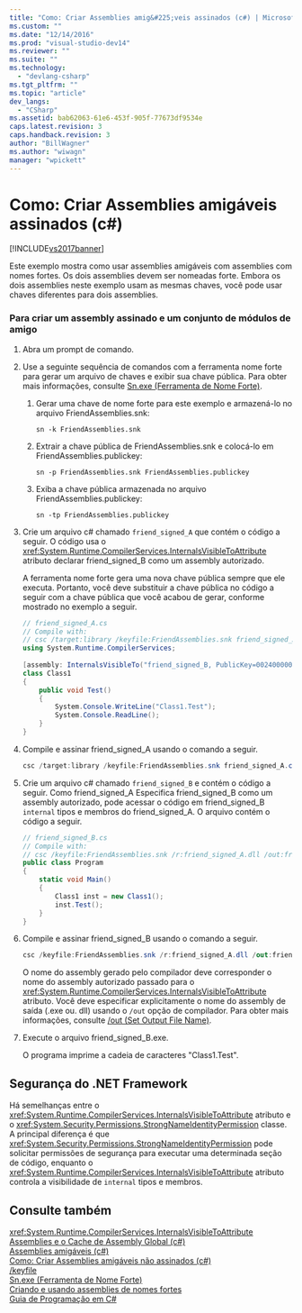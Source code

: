 ```yaml
---
title: "Como: Criar Assemblies amig&#225;veis assinados (c#) | Microsoft Docs"
ms.custom: ""
ms.date: "12/14/2016"
ms.prod: "visual-studio-dev14"
ms.reviewer: ""
ms.suite: ""
ms.technology: 
  - "devlang-csharp"
ms.tgt_pltfrm: ""
ms.topic: "article"
dev_langs: 
  - "CSharp"
ms.assetid: bab62063-61e6-453f-905f-77673df9534e
caps.latest.revision: 3
caps.handback.revision: 3
author: "BillWagner"
ms.author: "wiwagn"
manager: "wpickett"
---
```

# Como: Criar Assemblies amig&#225;veis assinados (c#)
[!INCLUDE[vs2017banner](../../../../csharp/includes/vs2017banner.md)]

Este exemplo mostra como usar assemblies amigáveis com assemblies com nomes fortes. Os dois assemblies devem ser nomeadas forte. Embora os dois assemblies neste exemplo usam as mesmas chaves, você pode usar chaves diferentes para dois assemblies.  
  
### Para criar um assembly assinado e um conjunto de módulos de amigo  
  
1.  Abra um prompt de comando.  
  
2.  Use a seguinte sequência de comandos com a ferramenta nome forte para gerar um arquivo de chaves e exibir sua chave pública. Para obter mais informações, consulte [Sn.exe \(Ferramenta de Nome Forte\)](../Topic/Sn.exe%20\(Strong%20Name%20Tool\).md).  
  
    1.  Gerar uma chave de nome forte para este exemplo e armazená\-lo no arquivo FriendAssemblies.snk:  
  
         `sn -k FriendAssemblies.snk`  
  
    2.  Extrair a chave pública de FriendAssemblies.snk e colocá\-lo em FriendAssemblies.publickey:  
  
         `sn -p FriendAssemblies.snk FriendAssemblies.publickey`  
  
    3.  Exiba a chave pública armazenada no arquivo FriendAssemblies.publickey:  
  
         `sn -tp FriendAssemblies.publickey`  
  
3.  Crie um arquivo c\# chamado `friend_signed_A` que contém o código a seguir. O código usa o <xref:System.Runtime.CompilerServices.InternalsVisibleToAttribute> atributo declarar friend\_signed\_B como um assembly autorizado.  
  
     A ferramenta nome forte gera uma nova chave pública sempre que ele executa. Portanto, você deve substituir a chave pública no código a seguir com a chave pública que você acabou de gerar, conforme mostrado no exemplo a seguir.  
  
    ```c#  
    // friend_signed_A.cs  
    // Compile with:   
    // csc /target:library /keyfile:FriendAssemblies.snk friend_signed_A.cs  
    using System.Runtime.CompilerServices;  
  
    [assembly: InternalsVisibleTo("friend_signed_B, PublicKey=0024000004800000940000000602000000240000525341310004000001000100e3aedce99b7e10823920206f8e46cd5558b4ec7345bd1a5b201ffe71660625dcb8f9a08687d881c8f65a0dcf042f81475d2e88f3e3e273c8311ee40f952db306c02fbfc5d8bc6ee1e924e6ec8fe8c01932e0648a0d3e5695134af3bb7fab370d3012d083fa6b83179dd3d031053f72fc1f7da8459140b0af5afc4d2804deccb6")]  
    class Class1  
    {  
        public void Test()  
        {  
            System.Console.WriteLine("Class1.Test");  
            System.Console.ReadLine();  
        }  
    }  
    ```  
  
4.  Compile e assinar friend\_signed\_A usando o comando a seguir.  
  
    ```c#  
    csc /target:library /keyfile:FriendAssemblies.snk friend_signed_A.cs  
    ```  
  
5.  Crie um arquivo c\# chamado `friend_signed_B` e contém o código a seguir. Como friend\_signed\_A Especifica friend\_signed\_B como um assembly autorizado, pode acessar o código em friend\_signed\_B `internal` tipos e membros do friend\_signed\_A. O arquivo contém o código a seguir.  
  
    ```c#  
    // friend_signed_B.cs  
    // Compile with:   
    // csc /keyfile:FriendAssemblies.snk /r:friend_signed_A.dll /out:friend_signed_B.exe friend_signed_B.cs  
    public class Program  
    {  
        static void Main()  
        {  
            Class1 inst = new Class1();  
            inst.Test();  
        }  
    }  
    ```  
  
6.  Compile e assinar friend\_signed\_B usando o comando a seguir.  
  
    ```c#  
    csc /keyfile:FriendAssemblies.snk /r:friend_signed_A.dll /out:friend_signed_B.exe friend_signed_B.cs  
    ```  
  
     O nome do assembly gerado pelo compilador deve corresponder o nome do assembly autorizado passado para o <xref:System.Runtime.CompilerServices.InternalsVisibleToAttribute> atributo. Você deve especificar explicitamente o nome do assembly de saída \(.exe ou. dll\) usando o `/out` opção de compilador.  Para obter mais informações, consulte [\/out \(Set Output File Name\)](../../../../csharp/language-reference/compiler-options/out-compiler-option.md).  
  
7.  Execute o arquivo friend\_signed\_B.exe.  
  
     O programa imprime a cadeia de caracteres "Class1.Test".  
  
## Segurança do .NET Framework  
 Há semelhanças entre o <xref:System.Runtime.CompilerServices.InternalsVisibleToAttribute> atributo e o <xref:System.Security.Permissions.StrongNameIdentityPermission> classe. A principal diferença é que <xref:System.Security.Permissions.StrongNameIdentityPermission> pode solicitar permissões de segurança para executar uma determinada seção de código, enquanto o <xref:System.Runtime.CompilerServices.InternalsVisibleToAttribute> atributo controla a visibilidade de `internal` tipos e membros.  
  
## Consulte também  
 <xref:System.Runtime.CompilerServices.InternalsVisibleToAttribute>   
 [Assemblies e o Cache de Assembly Global \(c\#\)](../../../../csharp/programming-guide/concepts/assemblies-gac/assemblies-and-the-global-assembly-cache.md)   
 [Assemblies amigáveis \(c\#\)](../../../../csharp/programming-guide/concepts/assemblies-gac/friend-assemblies.md)   
 [Como: Criar Assemblies amigáveis não assinados \(c\#\)](../../../../csharp/programming-guide/concepts/assemblies-gac/how-to-create-unsigned-friend-assemblies.md)   
 [\/keyfile](../../../../visual-basic/reference/command-line-compiler/keyfile.md)   
 [Sn.exe \(Ferramenta de Nome Forte\)](../Topic/Sn.exe%20\(Strong%20Name%20Tool\).md)   
 [Criando e usando assemblies de nomes fortes](../Topic/Creating%20and%20Using%20Strong-Named%20Assemblies.md)   
 [Guia de Programação em C\#](../../../../csharp/programming-guide/index.md)